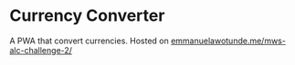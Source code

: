 # Currency Converter
A PWA that convert currencies. Hosted on [emmanuelawotunde.me/mws-alc-challenge-2/](http://emmanuelawotunde.me/mws-alc-challenge-2/)

